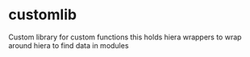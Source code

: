 customlib
=========

Custom library for custom functions this holds hiera wrappers to wrap around hiera to find data in modules
